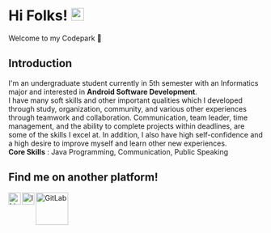 # Hi Folks! [<img src="https://media.giphy.com/media/hvRJCLFzcasrR4ia7z/giphy.gif" width="25px">](https://fachridantm.github.io/)  
Welcome to my Codepark 🏡  

## Introduction  

I'm an undergraduate student currently in 5th semester with an Informatics major and interested in **Android Software Development**.  
I have many soft skills and other important qualities which I developed through study, organization, community, and various other experiences through teamwork and collaboration. Communication, team leader, time management, and the ability to complete projects within deadlines, are some of the skills I excel at. In addition, I also have high self-confidence and a high desire to improve myself and learn other new experiences.  
**Core Skills** : Java Programming, Communication, Public Speaking  

## Find me on another platform!  

[<img align="left" alt="LinkedIn" width="24px" src="https://content.linkedin.com/content/dam/me/brand/en-us/brand-home/logos/In-Blue-Logo.png.original.png">](https://www.linkedin.com/in/fachridantm/)
[<img align="left" alt="Instagram" width="24px" src="https://upload.wikimedia.org/wikipedia/commons/thumb/a/a5/Instagram_icon.png/600px-Instagram_icon.png">](https://www.instagram.com/fachridantm/)
[<img align="left" alt="GitLab" width="64px" src="https://about.gitlab.com/images/press/logo/png/gitlab-icon-rgb.png">](https://gitlab.com/fachridantm/)



<!--
**fachridantm/fachridantm** is a ✨ _special_ ✨ repository because its `README.md` (this file) appears on your GitHub profile.

Here are some ideas to get you started:

- 🔭 I’m currently working on ...
- 🌱 I’m currently learning ...
- 👯 I’m looking to collaborate on ...
- 🤔 I’m looking for help with ...
- 💬 Ask me about ...
- 📫 How to reach me: ...
- 😄 Pronouns: ...
- ⚡ Fun fact: ...
-->
